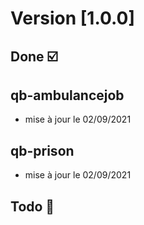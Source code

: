 # Version [1.0.0]

## Done ☑️

## qb-ambulancejob
- mise à jour le 02/09/2021

## qb-prison
- mise à jour le 02/09/2021

## Todo 🔄️
